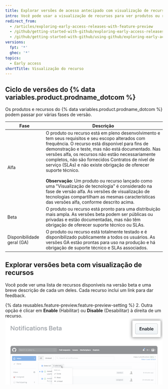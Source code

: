 ```yaml
---
title: Explorar versões de acesso antecipado com visualização de recursos
intro: Você pode usar a visualização de recursos para ver produtos ou recursos que estão disponíveis na versão beta e para habilitar ou desabilitar cada recurso para sua conta de usuário.
redirect_from:
  - /articles/exploring-early-access-releases-with-feature-preview
  - /github/getting-started-with-github/exploring-early-access-releases-with-feature-preview
  - /github/getting-started-with-github/using-github/exploring-early-access-releases-with-feature-preview
versions:
  fpt: '*'
  ghec: '*'
topics:
  - Early access
shortTitle: Visualização do recurso
---
```


## Ciclo de versões do {% data variables.product.prodname_dotcom %}

Os produtos e recursos do {% data variables.product.prodname_dotcom %} podem passar por várias fases de versão.

| Fase                       | Descrição                                                                                                                                                                                                                                                                                                                                                                                                                                                                                                                                                                                                                                                        |
| -------------------------- | ---------------------------------------------------------------------------------------------------------------------------------------------------------------------------------------------------------------------------------------------------------------------------------------------------------------------------------------------------------------------------------------------------------------------------------------------------------------------------------------------------------------------------------------------------------------------------------------------------------------------------------------------------------------- |
| Alfa                       | O produto ou recurso está em pleno desenvolvimento e tem seus requisitos e seu escopo alterados com frequência. O recurso está disponível para fins de demonstração e teste, mas não está documentado. Nas versões alfa, os recursos não estão necessariamente completos, não são fornecidos Contratos de nível de serviço (SLAs) e não existe obrigação de oferecer suporte técnico. <br><br> **Observação**: Um produto ou recurso lançado como uma "Visualização de tecnologia" é considerado na fase de versão alfa. As versões de visualização de tecnologias compartilham as mesmas características das versões alfa, conforme descrito acima. |
| Beta                       | O produto ou recurso está pronto para uma distribuição mais ampla. As versões beta podem ser públicas ou privadas e estão documentadas, mas não têm obrigação de oferecer suporte técnico ou SLAs.                                                                                                                                                                                                                                                                                                                                                                                                                                                               |
| Disponibilidade geral (GA) | O produto ou recurso está totalmente testado e é disponibilizado publicamente a todos os usuários. As versões GA estão prontas para uso na produção e há obrigação de suporte técnico e SLAs associados.                                                                                                                                                                                                                                                                                                                                                                                                                                                         |

## Explorar versões beta com visualização de recursos

Você pode ver uma lista de recursos disponíveis na versão beta e uma breve descrição de cada um deles. Cada recurso inclui um link para dar feedback.

{% data reusables.feature-preview.feature-preview-setting  %}
2. Outra opção é clicar em **Enable** (Habilitar) ou **Disable** (Desabilitar) à direita de um recurso. ![Botão Enable (Habilitar) na visualização de recursos](/assets/images/help/settings/enable-feature-button.png)
